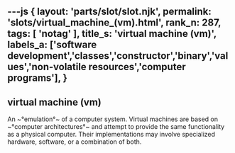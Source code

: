 ---js
{
  layout: 'parts/slot/slot.njk',
  permalink: 'slots/virtual_machine_(vm).html',
  rank_n: 287,
  tags: [ 'notag' ],
  title_s: 'virtual machine (vm)',
  labels_a: ['software development','classes','constructor','binary','values','non-volatile resources','computer programs'],
}
---
## virtual machine (vm)

An ~°emulation°~ of a computer system. Virtual machines are based on ~°computer architectures°~ and attempt to provide the same functionality as a physical computer. Their implementations may involve specialized hardware, software, or a combination of both.
